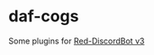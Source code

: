 # daf-cogs
Some plugins for [Red-DiscordBot v3](https://github.com/Cog-Creators/Red-DiscordBot/tree/V3/develop)

